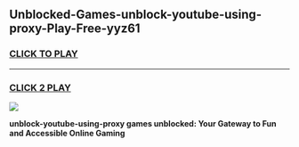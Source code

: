 
## Unblocked-Games-unblock-youtube-using-proxy-Play-Free-yyz61
<h3>
<a href="https://premium76.site?title=unblock-youtube-using-proxy&ref=18A1">CLICK TO PLAY</a></h3>
<hr>

<h3>
<a href="https://premium76.site?title=unblock-youtube-using-proxy&ref=18A1">CLICK 2 PLAY</a>
  
</h3>

<a href="https://premium76.site?title=unblock-youtube-using-proxy&ref=18A1"><img src="https://clearcache.store/games.png"></a>


**unblock-youtube-using-proxy games unblocked: Your Gateway to Fun and Accessible Online Gaming**
